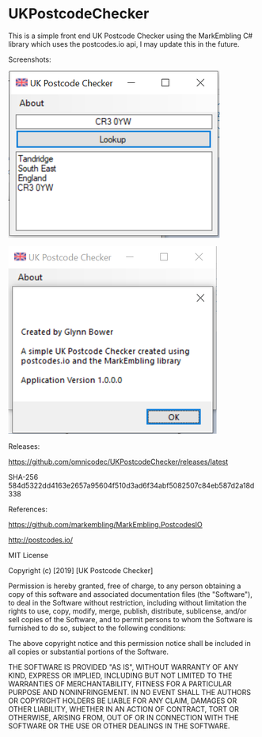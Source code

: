 # UKPostcodeChecker

This is a simple front end UK Postcode Checker using the MarkEmbling C# library which uses the postcodes.io api, I may update this in the future.

Screenshots:

![image](https://github.com/omnicodec/UKPostcodeChecker/blob/master/Screenshots/checker.png)

![image](https://github.com/omnicodec/UKPostcodeChecker/blob/master/Screenshots/about.png)


Releases:

https://github.com/omnicodec/UKPostcodeChecker/releases/latest

SHA-256	584d5322dd4163e2657a95604f510d3ad6f34abf5082507c84eb587d2a18d338

References:

https://github.com/markembling/MarkEmbling.PostcodesIO

http://postcodes.io/


MIT License

Copyright (c) [2019] [UK Postcode Checker]

Permission is hereby granted, free of charge, to any person obtaining a copy
of this software and associated documentation files (the "Software"), to deal
in the Software without restriction, including without limitation the rights
to use, copy, modify, merge, publish, distribute, sublicense, and/or sell
copies of the Software, and to permit persons to whom the Software is
furnished to do so, subject to the following conditions:

The above copyright notice and this permission notice shall be included in all
copies or substantial portions of the Software.

THE SOFTWARE IS PROVIDED "AS IS", WITHOUT WARRANTY OF ANY KIND, EXPRESS OR
IMPLIED, INCLUDING BUT NOT LIMITED TO THE WARRANTIES OF MERCHANTABILITY,
FITNESS FOR A PARTICULAR PURPOSE AND NONINFRINGEMENT. IN NO EVENT SHALL THE
AUTHORS OR COPYRIGHT HOLDERS BE LIABLE FOR ANY CLAIM, DAMAGES OR OTHER
LIABILITY, WHETHER IN AN ACTION OF CONTRACT, TORT OR OTHERWISE, ARISING FROM,
OUT OF OR IN CONNECTION WITH THE SOFTWARE OR THE USE OR OTHER DEALINGS IN THE
SOFTWARE.
